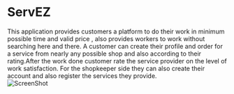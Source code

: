 # ServEZ

This application provides customers a platform to do their work in minimum possible time and valid price , also provides workers to work without searching here and there. A customer can create their profile and order for a service from nearly any possible shop and also according to their rating.After the work done customer rate the service provider on the level of work satisfaction. For the shopkeeper side they can also create their account and also register the services they provide.  
![ScreenShot](https://raw.github.com/codebiet/servEZ/Screenshots/login.jpg)
